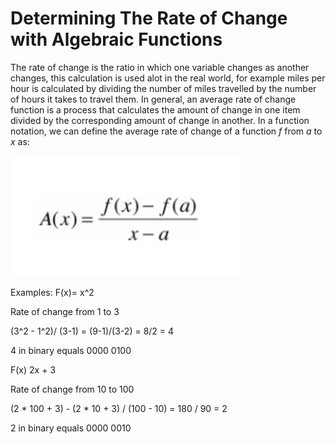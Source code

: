 # Determining The Rate of Change with Algebraic Functions
The rate of change is the ratio in which one variable changes as another changes, this calculation is used alot in the real world, for example miles per hour is calculated by dividing the number of miles travelled by the number of hours it takes to travel them.
In general, an average rate of change function is a process that calculates the amount of change in one item divided by the corresponding amount of change in another. In a function notation, we can define the average rate of change of a function *f* from *a* to *x* as:

![ROC](https://github.com/SDearing/Math/blob/master/Repo%20Assets/ROCFunction.PNG)

Examples:
F(x)= x^2

Rate of change from 1 to 3

(3^2 - 1^2)/ (3-1) = (9-1)/(3-2) = 8/2 = 4

4 in binary equals 0000 0100


F(x) 2x + 3

Rate of change from 10 to 100

(2 * 100 + 3) - (2 * 10 + 3) / (100 - 10) = 180 / 90 = 2

2 in binary equals 0000 0010
